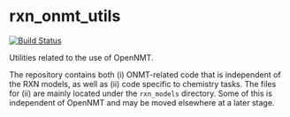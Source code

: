 # rxn_onmt_utils

[![Build Status](https://travis.ibm.com/rxn/rxn_onmt_utils.svg?token=zJxfB9t9kgVLYHLdp5pG&branch=develop)](https://travis.ibm.com/rxn/rxn_onmt_utils)

Utilities related to the use of OpenNMT.

The repository contains both (i) ONMT-related code that is independent of the RXN models, as well as (ii) code specific to chemistry tasks.
The files for (ii) are mainly located under the `rxn_models` directory. Some of this is independent of OpenNMT and may be moved elsewhere at a later stage.
